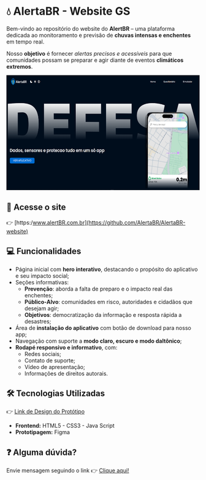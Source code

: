 # 💧 AlertaBR - Website GS

Bem-vindo ao repositório do website do **AlertBR** – uma plataforma dedicada ao monitoramento e previsão de **chuvas intensas e enchentes** em tempo real.

Nosso **objetivo** é fornecer *alertas precisos e acessíveis* para que comunidades possam se preparar e agir diante de eventos **climáticos extremos**.


<div align="center" >
    <img src="./src/assets/img/website/webSite.png" alt="Home Website" style="height: 300px;">
</div>

## 🔗 Acesse o site
<!-- Adicionar Link do github pages -->
👉 [https:/www.alertBR.com.br](https://github.com/AlertaBR/AlertaBR-website)

## 💻 Funcionalidades

- Página inicial com **hero interativo**, destacando o propósito do aplicativo e seu impacto social;
- Seções informativas:
  - **Prevenção**: aborda a falta de preparo e o impacto real das enchentes;
  - **Público-Alvo**: comunidades em risco, autoridades e cidadãos que desejam agir;
  - **Objetivos**: democratização da informação e resposta rápida a desastres;
- Área de **instalação do aplicativo** com botão de download para nosso app;
- Navegação com suporte a **modo claro, escuro e modo daltônico**;
- **Rodapé responsivo e informativo**, com:
  - Redes sociais;
  - Contato de suporte;
  - Vídeo de apresentação;
  - Informações de direitos autorais.

## 🛠️ Tecnologias Utilizadas
👉 [Link de Design do Protótipo](https://www.figma.com/design/PhPHWQIssrKu9sEVCi4i5X/AlertaBR---Figma?node-id=0-1&p=f&t=W6rD40cJStd6ovVI-0)

- **Frontend:** HTML5 - CSS3 - Java Script
- **Prototipagem:** Figma


## ❓ Alguma dúvida?
Envie mensagem seguindo o link 👉 [Clique aqui!](mailto:contato@alertabr.com)